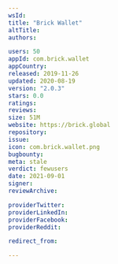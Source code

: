 ```yaml
---
wsId: 
title: "Brick Wallet"
altTitle: 
authors:

users: 50
appId: com.brick.wallet
appCountry: 
released: 2019-11-26
updated: 2020-08-19
version: "2.0.3"
stars: 0.0
ratings: 
reviews: 
size: 51M
website: https://brick.global
repository: 
issue: 
icon: com.brick.wallet.png
bugbounty: 
meta: stale
verdict: fewusers
date: 2021-09-01
signer: 
reviewArchive:

providerTwitter: 
providerLinkedIn: 
providerFacebook: 
providerReddit: 

redirect_from:

---
```


